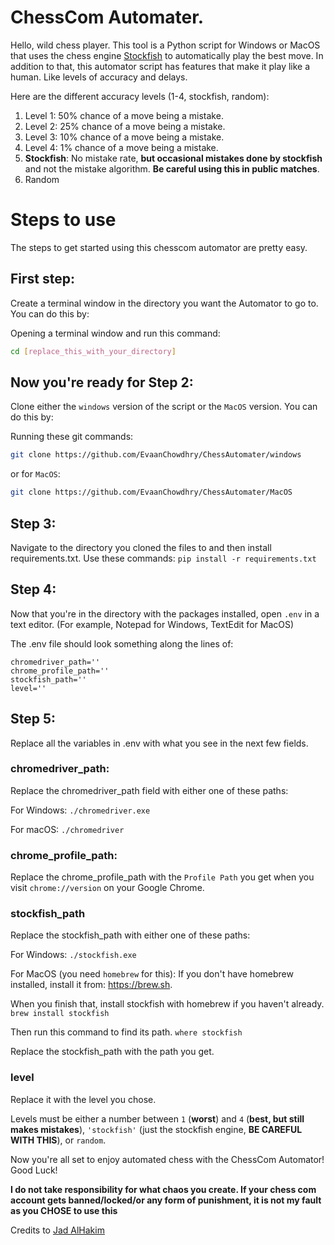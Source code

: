 # ChessCom Automater.

Hello, wild chess player. This tool is a Python script for Windows or MacOS that uses the chess engine [Stockfish](https://stockfishchess.org/) to automatically play the best move.
In addition to that, this automator script has features that make it play like a human. Like levels of accuracy and delays.

Here are the different accuracy levels (1-4, stockfish, random):

1. Level 1: 50% chance of a move being a mistake.
2. Level 2: 25% chance of a move being a mistake.
3. Level 3: 10% chance of a move being a mistake.
4. Level 4: 1% chance of a move being a mistake.
5. **Stockfish**: No mistake rate, **but occasional mistakes done by stockfish** and not the mistake algorithm. **Be careful using this in public matches**.
6. Random

# Steps to use

The steps to get started using this chesscom automator are pretty easy.

## First step: 

Create a terminal window in the directory you want the Automator to go to. You can do this by:

Opening a terminal window and run this command:

```bash
cd [replace_this_with_your_directory]
```

## Now you're ready for Step 2:

Clone either the `windows` version of the script or the `MacOS` version. You can do this by:

Running these git commands:

```bash
git clone https://github.com/EvaanChowdhry/ChessAutomater/windows
```

or for `MacOS`:

```bash
git clone https://github.com/EvaanChowdhry/ChessAutomater/MacOS
```

## Step 3:

Navigate to the directory you cloned the files to and then install requirements.txt. Use these commands:
`pip install -r requirements.txt`

## Step 4: 

Now that you're in the directory with the packages installed, open `.env` in a text editor. (For example, Notepad for Windows, TextEdit for MacOS)

The .env file should look something along the lines of:

```
chromedriver_path=''
chrome_profile_path=''
stockfish_path=''
level=''
```

## Step 5:
Replace all the variables in .env with what you see in the next few fields.

### chromedriver_path:

Replace the chromedriver_path field with either one of these paths:

For Windows:
`./chromedriver.exe`

For macOS:
`./chromedriver`

### chrome_profile_path:

Replace the chrome_profile_path with the `Profile Path` you get when you visit
`chrome://version` on your Google Chrome.

### stockfish_path

Replace the stockfish_path with either one of these paths:

For Windows:
`./stockfish.exe`

For MacOS (you need `homebrew` for this):
If you don't have homebrew installed, install it from: https://brew.sh.

When you finish that, install stockfish with homebrew if you haven't already.
`brew install stockfish`

Then run this command to find its path.
`where stockfish`

Replace the stockfish_path with the path you get.

### level
Replace it with the level you chose.

Levels must be either a number between `1` (**worst**) and `4` (**best, but still makes mistakes**), `'stockfish'` (just the stockfish engine, **BE CAREFUL WITH THIS**), or `random`.

Now you're all set to enjoy automated chess with the ChessCom Automator! Good Luck!



**I do not take responsibility for what chaos you create. If your chess com account gets banned/locked/or any form of punishment, it is not my fault as you CHOSE to use this**



Credits to [Jad AlHakim](https://github.com/DreamedOfIt)
